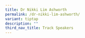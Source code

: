```yaml
---
title: Dr Nikki Lim Ashworth
permalink: /dr-nikki-lim-ashworth/
variant: tiptap
description: ""
third_nav_title: Track Speakers
---
```

